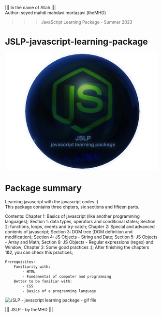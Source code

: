 ﻿||| In the name of Allah ||| <br/>
Author:  seyed mahdi mahdavi mortazavi (theMHD)
>>> JavaScript Learning Package - Summer 2023

# JSLP-javascript-learning-package
![JSLP - javascript learning package - png file](Logo/JSLPlogo.png)

# Package summary
Learning javascript with the javascript codes :) <br />
This package contains three chpters, six sections and fifteen parts.

Contents:
    <dot /> Chapter 1: Basics of javascript (like another programming languages);
        Section 1: data types, operators and conditional states;
        Section 2: functions, loops, events and try-catch;
    Chapter 2: Special and advanced contents of javascript;
        Section 3: DOM tree (DOM definition and modification);
        Section 4: JS Objects - String and Date;
        Section 5: JS Objects - Array and Math;
        Section 6: JS Objects - Regular expressions (regex) and Window;
    Chapter 3: Some good practices :);
        After finishing the chapters 1&2, you can check this practices;

    Prerequisites:
        Familiarity with:
            - HTML
            - Fundamental of computer and programming
        Better to be familiar with:
            - CSS
            - Basics of a programming language

![JSLP - javascript learning package - gif file](Logo/JSLPlogo.gif)

||| JSLP - by theMHD |||
